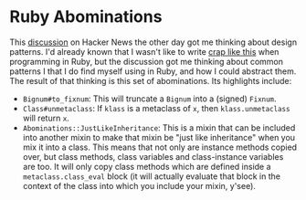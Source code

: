 # Ruby Abominations

This [discussion](http://news.ycombinator.com/item?id=791762) on Hacker News the other day got me thinking about design patterns. I'd already known that I wasn't like to write [crap like this](http://ws.apache.org/xmlrpc/apidocs/org/apache/xmlrpc/server/RequestProcessorFactoryFactory.html?rel=html) when programming in Ruby, but the discussion got me thinking about common patterns I that I do find myself using in Ruby, and how I could abstract them. The result of that thinking is this set of abominations. Its highlights include:

- `Bignum#to_fixnum`: This will truncate a `Bignum` into a (signed) `Fixnum`.
- `Class#unmetaclass`: If `klass` is a metaclass of `x`, then `klass.unmetaclass` will return `x`.
- `Abominations::JustLikeInheritance`: This is a mixin that can be included into another mixin to make that mixin be "just like inheritance" when you mix it into a class. This means that not only are instance methods copied over, but class methods, class variables and class-instance variables are too. It will only copy class methods which are defined inside a `metaclass.class_eval` block (it will actually evaluate that block in the context of the class into which you include your mixin, y'see).
